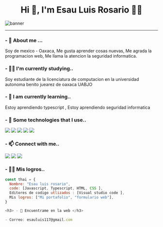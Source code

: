 <h1 align="center">Hi 👋,  I'm Esau Luis Rosario 👨‍💻 </h1>


![banner](https://user-images.githubusercontent.com/73414796/139736113-dbdea9ba-9e27-44c0-94fb-48020903ee96.png)

</h2>

<hr/>
<a hre>
<h3 > - 🔭 About me ... </h3>
<p> Soy de mexico - Oaxaca,
    Me gusta aprender cosas nuevas,
    Me agrada la programacion web,
    Me llama la atencion la seguridad informatica.
</p> 

<h3>- 👨‍💻 I'm currently studying..</h3>
<p> Soy estudiante de la licenciatura de computacion en la universidad autonoma benito juearez de oaxaca UABJO </p> 

<h3> - 📕 I am currently learning..</h3>
<p> Estoy aprendiendo typescript ,
  Estoy aprendiendo seguridad informatica 
</p> 


<h3 > - 💬 Some technologies that I use..</h3>
<div display="flex">
  <img src="https://img.shields.io/badge/html5%20-%23E34F26.svg?&style=for-the-badge&logo=html5&logoColor=white">
  <img src="https://img.shields.io/badge/css3%20-%231572B6.svg?&style=for-the-badge&logo=css3&logoColor=white">
  <img src="https://img.shields.io/badge/javascript-%23F7DF1E.svg?&style=for-the-badge&logo=javascript&logoColor=black&labelColor=black">
  <img src="https://img.shields.io/badge/git%20-%23F05033.svg?&style=for-the-badge&logo=git&logoColor=white"/>
  <img src="https://img.shields.io/badge/github%20-%23121011.svg?&style=for-the-badge&logo=github&logoColor=white"/>
</div>

<h3> - 📫 Connect with me..</h3>

[<img src="https://img.shields.io/badge/twitter-%231DA1F2.svg?&style=for-the-badge&logo=twitter&logoColor=white">]()
[<img src="https://img.shields.io/badge/instagram-%23E4405F.svg?&style=for-the-badge&logo=instagram&logoColor=white">]()
[<img src="https://img.shields.io/badge/facebook-%231877F2.svg?&style=for-the-badge&logo=facebook&logoColor=white">]()


<h3>- 👨‍💻 Mis logros..</h3>

```javascript
const thai = {
  Nombre: "Esau luis rosario",
  code: [Javascript, Typescript, HTML, CSS ],
  Editores de codigo utlizados : [Visual studio code ],
  Mis logros: ["Mi portafolio", "formulario web"],
}

<h3> - 📕 Encuentrame en la web </h3>
    
- Correo: esauluis117@gmail.com
 
